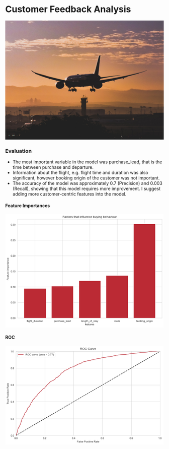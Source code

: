 # Customer Feedback Analysis
 
<img src="images/cover_pic.jpg">

### Evaluation

<ul>
    <li> 
        The most important variable in the model was
        purchase_lead, that is the time between purchase and
        departure.
    </li> 
    <li>  
        Information about the flight, e.g. flight time and
        duration was also significant, however booking origin of
        the customer was not important.
    </li> 
    <li> 
        The accuracy of the model was approximately 0.7
        (Precision) and 0.003 (Recall), showing that this model
        requires more improvement. I suggest adding more
        customer-centric features into the model.
    </li> 
</ul>


#### Feature Importances

<img src="images/importances.png">

#### ROC

<img src="images/ROC.png">

